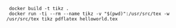      docker build -t tikz .
     docker run -ti --rm --name tikz -v "$(pwd)":/usr/src/tex -w /usr/src/tex tikz pdflatex helloworld.tex
